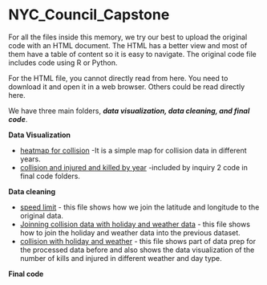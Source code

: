 # NYC_Council_Capstone

For all the files inside this memory, we try our best to upload the original code with an HTML document. The HTML has a better view and most of them have a table of content so it is easy to navigate. The original code file includes code using R or Python. 

For the HTML file, you cannot directly read from here. You need to download it and open it in a web browser. Others could be read directly here. 

We have three main folders, **_data visualization, data cleaning, and final code_**.

**Data Visualization**

- [heatmap for collision](https://github.com/Huang-Yixuan-Memory/NYC_Council_Capstone/blob/main/data%20visualization/heatmap%20for%20collision.html) -It is a simple map for collision data in different years.
- [collision and injured and killed by year](https://github.com/Huang-Yixuan-Memory/NYC_Council_Capstone/blob/main/data%20visualization/Collision%20and%20Injury%20and%20Killed%20by%20year.html) -included by inquiry 2 code in final code folders.

**Data cleaning**

- [speed limit](https://github.com/Huang-Yixuan-Memory/NYC_Council_Capstone/blob/main/data%20cleaning/speed-limit.html) - this file shows how we join the latitude and longitude to the original data.
- [Joinning collision data with holiday and weather data](https://github.com/Huang-Yixuan-Memory/NYC_Council_Capstone/blob/main/data%20cleaning/Joinning%20Collision%20Data%20with%20Holiday%20and%20Weather%20Data.html) - this file shows how to join the holiday and weather data into the previous dataset.
- [collision with holiday and weather]([https://github.com/Huang-Yixuan-Memory/NYC_Council_Capstone/blob/main/data%20cleaning/collision%20with%20holiday%20and%20weather.html](https://github.com/Huang-Yixuan-Memory/NYC_Council_Capstone/blob/main/data%20cleaning/collision-with-holiday-and-weather.html)) - this file shows part of data prep for the processed data before and also shows the data visualization of the number of kills and injured in different weather and day type.

**Final code**



